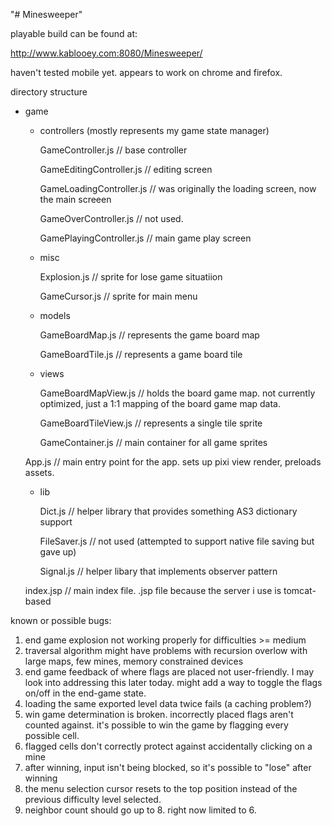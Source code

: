"# Minesweeper" 

playable build can be found at:

http://www.kablooey.com:8080/Minesweeper/

haven't tested mobile yet.  appears to work on chrome and firefox.

directory structure

+ game

	+ controllers (mostly represents my game state manager)
	
		GameController.js // base controller
		
		GameEditingController.js // editing screen
		
		GameLoadingController.js // was originally the loading screen, now the main screeen
		
		GameOverController.js // not used. 
		
		GamePlayingController.js // main game play screen
		
	+ misc
	
		Explosion.js  // sprite for lose game situatiion
		
		GameCursor.js // sprite for main menu
		
	+ models
	
		GameBoardMap.js // represents the game board map
		
		GameBoardTile.js // represents a game board tile
		
	+ views
	
		GameBoardMapView.js // holds the board game map.  not currently optimized, just a 1:1 		mapping of the board game map data.
		
		GameBoardTileView.js // represents a single tile sprite
		
		GameContainer.js // main container for all game sprites
		
	App.js // main entry point for the app. sets up pixi view render, preloads assets.

	+ lib
	
		Dict.js // helper library that provides something AS3 dictionary support
		
		FileSaver.js // not used (attempted to support native file saving but gave up)
		
		Signal.js // helper libary that implements observer pattern
		
	index.jsp // main index file.  .jsp file because the server i use is tomcat-based
	
	
known or possible bugs:

1) end game explosion not working properly for difficulties >= medium
2) traversal algorithm might have problems with recursion overlow with large maps, few mines, memory constrained devices
3) end game feedback of where flags are placed not user-friendly.  I may look into addressing this later today.  might add a way to toggle the flags on/off in the end-game state.
4) loading the same exported level data twice fails (a caching problem?)
5) win game determination is broken.  incorrectly placed flags aren't counted against.  it's possible to win the game by flagging every possible cell.
6) flagged cells don't correctly protect against accidentally clicking on a mine
7) after winning, input isn't being blocked, so it's possible to "lose" after winning
8) the menu selection cursor resets to the top position instead of the previous difficulty level selected.
9) neighbor count should go up to 8.  right now limited to 6. 

